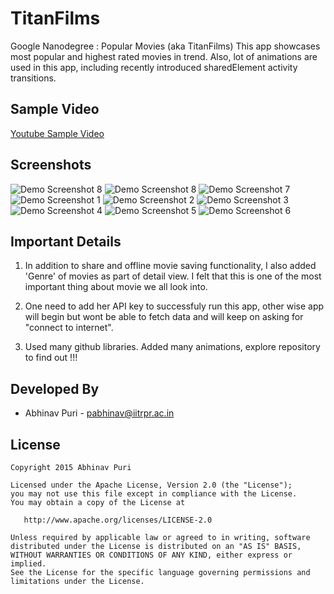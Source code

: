 TitanFilms
==========
Google Nanodegree : Popular Movies (aka TitanFilms)
This app showcases most popular and highest rated movies in trend.
Also, lot of animations are used in this app, including recently introduced sharedElement activity transitions.

Sample Video
------------
[Youtube Sample Video](https://www.youtube.com/watch?v=uCIfulrW6nM)

Screenshots
-----------
![Demo Screenshot 8][8] ![Demo Screenshot 8][9] ![Demo Screenshot 7][7]
![Demo Screenshot 1][1] ![Demo Screenshot 2][2] ![Demo Screenshot 3][3] 
![Demo Screenshot 4][4] ![Demo Screenshot 5][5] ![Demo Screenshot 6][6] 



Important Details
-----------------
1) In addition to share and offline movie saving functionality, I also added 'Genre' of movies as part of detail view. I felt that this is one of the most important thing about movie we all look into.

2) One need to add her API key to successfuly run this app, other wise app will begin but wont be able to fetch data and will keep on asking for "connect to internet".

3) Used many github libraries. Added many animations, explore repository to find out !!!

Developed By
------------
* Abhinav Puri - <pabhinav@iitrpr.ac.in>

License
-------

    Copyright 2015 Abhinav Puri

    Licensed under the Apache License, Version 2.0 (the "License");
    you may not use this file except in compliance with the License.
    You may obtain a copy of the License at

       http://www.apache.org/licenses/LICENSE-2.0

    Unless required by applicable law or agreed to in writing, software
    distributed under the License is distributed on an "AS IS" BASIS,
    WITHOUT WARRANTIES OR CONDITIONS OF ANY KIND, either express or implied.
    See the License for the specific language governing permissions and
    limitations under the License.


[1]: ./demoPics/2.png
[2]: ./demoPics/3.png
[3]: ./demoPics/4.png
[4]: ./demoPics/5.png
[5]: ./demoPics/6.png
[6]: ./demoPics/7.png
[7]: ./demoPics/8.png
[8]: ./demoPics/animatedLogo.gif
[9]: ./demoPics/animatedNavigationDrawer.gif